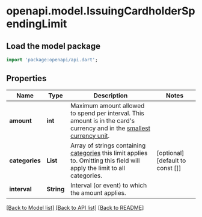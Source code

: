 # openapi.model.IssuingCardholderSpendingLimit

## Load the model package
```dart
import 'package:openapi/api.dart';
```

## Properties
Name | Type | Description | Notes
------------ | ------------- | ------------- | -------------
**amount** | **int** | Maximum amount allowed to spend per interval. This amount is in the card's currency and in the [smallest currency unit](https://stripe.com/docs/currencies#zero-decimal). | 
**categories** | **List<String>** | Array of strings containing [categories](https://stripe.com/docs/api#issuing_authorization_object-merchant_data-category) this limit applies to. Omitting this field will apply the limit to all categories. | [optional] [default to const []]
**interval** | **String** | Interval (or event) to which the amount applies. | 

[[Back to Model list]](../README.md#documentation-for-models) [[Back to API list]](../README.md#documentation-for-api-endpoints) [[Back to README]](../README.md)


